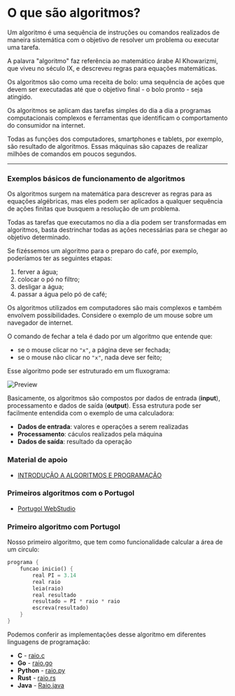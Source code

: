 # O que são algoritmos?

Um algoritmo é uma sequência de instruções ou comandos realizados de maneira sistemática com o objetivo de resolver um problema ou executar uma tarefa.

A palavra "algoritmo" faz referência ao matemático árabe Al Khowarizmi, que viveu no século IX, e descreveu regras para equações matemáticas.

Os algoritmos são como uma receita de bolo: uma sequência de ações que devem ser executadas até que o objetivo final - o bolo pronto - seja atingido.

Os algoritmos se aplicam das tarefas simples do dia a dia a programas computacionais complexos e ferramentas que identificam o comportamento do consumidor na internet.

Todas as funções dos computadores, smartphones e tablets, por exemplo, são resultado de algoritmos. Essas máquinas são capazes de realizar milhões de comandos em poucos segundos.
<hr>

### Exemplos básicos de funcionamento de algoritmos

Os algoritmos surgem na matemática para descrever as regras para as equações algébricas, mas eles podem ser aplicados a qualquer sequência de ações finitas que busquem a resolução de um problema.

Todas as tarefas que executamos no dia a dia podem ser transformadas em algoritmos, basta destrinchar todas as ações necessárias para se chegar ao objetivo determinado.

Se fizéssemos um algoritmo para o preparo do café, por exemplo, poderíamos ter as seguintes etapas:

1. ferver a água;
2. colocar o pó no filtro;
3. desligar a água;
4. passar a água pelo pó de café;

Os algoritmos utilizados em computadores são mais complexos e também envolvem possibilidades. Considere o exemplo de um mouse sobre um navegador de internet.

O comando de fechar a tela é dado por um algoritmo que entende que:
- se o mouse clicar no `"x"`, a página deve ser fechada;
- se o mouse não clicar no `"x"`, nada deve ser feito;

Esse algoritmo pode ser estruturado em um fluxograma:

![Preview](https://www.significados.com.br/foto/algoritmo-fluxograma.jpg)

Basicamente, os algoritmos são compostos por dados de entrada (**input**), processamento e dados de saída (**output**). Essa estrutura pode ser facilmente entendida com o exemplo de uma calculadora:

- **Dados de entrada**: valores e operações a serem realizadas
- **Processamento**: cáculos realizados pela máquina
- **Dados de saída**: resultado da operação


### Material de apoio

- [INTRODUÇÃO A ALGORITMOS E
PROGRAMAÇÃO](https://www.ferrari.pro.br/home/documents/FFerrari-CCechinel-Introducao-a-algoritmos.pdf)

### Primeiros algoritmos com o Portugol

- [Portugol WebStudio](https://portugol-webstudio.cubos.io/ide)

### Primeiro algoritmo com Portugol

Nosso primeiro algoritmo, que tem como funcionalidade calcular a área de um circulo:

```rs
programa {
	funcao inicio() {
		real PI = 3.14
		real raio
		leia(raio)
		real resultado
		resultado = PI * raio * raio
		escreva(resultado)
	}
}
```
Podemos conferir as implementações desse algoritmo em diferentes linguagens de programação:

- **C** - [raio.c](/code/C/raio.c)
- **Go** - [raio.go](/code/Go/raio.go)
- **Python** - [raio.py](/code/Python/raio.py)
- **Rust** - [raio.rs](/code/Rust/raio.rs)
- **Java** - [Raio.java](/code/Java/Raio.java) 